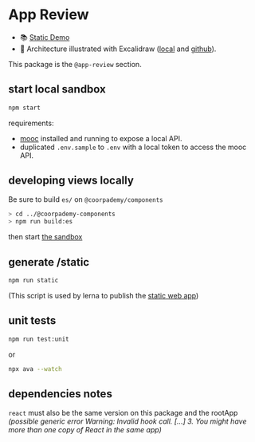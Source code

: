 # App Review

- 📚 [Static Demo](http://coorpacademy.github.io/components/app-review)
- 🏹 Architecture illustrated with Excalidraw ([local](../../../documentation/documentation/review-mode/frontend-app-review.excalidraw) and [github](https://github.com/coorpacademy/documentation/blob/master/documentation/review-mode/frontend-app-review.excalidraw)).

This package is the `@app-review` section.

## start local sandbox

```sh
npm start
```

requirements:

- [mooc](https://github.com/CoorpAcademy/coorpacademy) installed and running to expose a local API.
- duplicated `.env.sample` to `.env` with a local token to access the mooc API.

## developing views locally

Be sure to build `es/` on `@coorpademy/components`

```sh
> cd ../@coorpademy-components
> npm run build:es
```

then start [the sandbox](#start-local-sandbox)

## generate /static

```sh
npm run static
```

(This script is used by lerna to publish the [static web app](http://coorpacademy.github.io/components/app-review))

## unit tests

```sh
npm run test:unit
```

or

```sh
npx ava --watch
```

## dependencies notes

`react` must also be the same version on this package and the rootApp
*(possible generic error Warning: Invalid hook call. [...] 3. You might have more than one copy of React in the same app)*
